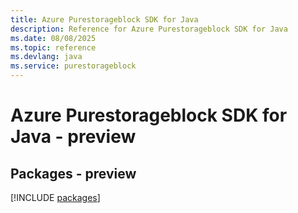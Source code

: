 ```yaml
---
title: Azure Purestorageblock SDK for Java
description: Reference for Azure Purestorageblock SDK for Java
ms.date: 08/08/2025
ms.topic: reference
ms.devlang: java
ms.service: purestorageblock
---
```

# Azure Purestorageblock SDK for Java - preview
## Packages - preview
[!INCLUDE [packages](purestorageblock-index.md)]